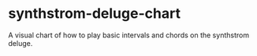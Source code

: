 # synthstrom-deluge-chart

A visual chart of how to play basic intervals and chords on the synthstrom deluge.
